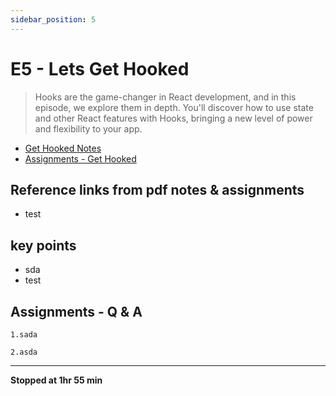 ```yaml
---
sidebar_position: 5
---
```


# E5 - Lets Get Hooked

> Hooks are the game-changer in React development, and in this episode, we explore them in depth. You'll discover how to use state and other React features with Hooks, bringing a new level of power and flexibility to your app.

- [Get Hooked Notes](https://github.com/pravn27/reactjs-tech-doc/blob/master/docs/reactjs-course-tutorials/namaste-reactjs-course/readerDoc/E4-Show-Me-the-Code/E4-Show-Me-the-Code.pdf)
- [Assignments - Get Hooked](https://github.com/pravn27/reactjs-tech-doc/blob/master/docs/reactjs-course-tutorials/namaste-reactjs-course/readerDoc/E4-Show-Me-the-Code/Assignments-ShowMeTheCode.pdf)

## Reference links from pdf notes & assignments

- test

## key points

- sda
- test

## Assignments - Q & A

    1.sada

    2.asda

---

**Stopped at 1hr 55 min**
